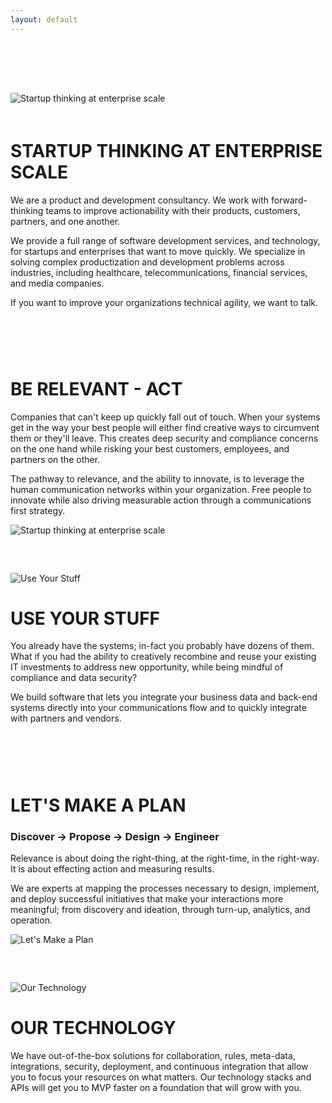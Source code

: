 ```yaml
---
layout: default
---
```


   <div class="container">
   <div class="row" style="padding-top: 60px;" ></div>
    <div class="row" >
        <div class="col-4" style="padding-top: 20px;">
        <img class="lazy" data-src="//wsrv.nl/?url={{ site.imageurl | absolute_url }}/assets/section1.jpg" alt="Startup thinking at enterprise scale" />
        </div>
        <div class="col-8" style="padding-top: 20px;">
            <h1 style="text-transform: uppercase;">Startup thinking at enterprise scale</h1>
            <p>We are a product and development consultancy. We work with forward-thinking teams to improve actionability with their products, customers, partners, and one another.</p>  
            <p>We provide a full range of software development services, and technology, for startups and enterprises that want to move quickly. We specialize in solving complex productization
                and development problems across industries, including healthcare, telecommunications, financial services, and media companies.</p>            
            <p>If you want to improve your organizations technical agility, we want to talk.</p>
       </div>
    </div>
<div class="row" style="padding-top: 60px;" ></div>
    <div class="row">
        <div class="col-8">
         <h1 style="text-transform: uppercase;">Be Relevant - Act</h1>
            <p>Companies that can't keep up quickly fall out of touch. When your systems get in the way your best people will either find creative ways to circumvent them or they'll leave. This creates deep security and compliance concerns on the one hand while risking your best customers, employees, and partners on the other.</p>  
            <p>The pathway to relevance, and the ability to innovate, is to leverage the human communication networks within your organization. Free people to innovate while also driving measurable action through a communications first strategy.</p>            
        </div>
        <div class="col-4">
          <img class="lazy" data-src="//wsrv.nl/?url={{ site.imageurl | absolute_url }}/assets/sub-section-1.jpg" alt="Startup thinking at enterprise scale" />
        </div>
    </div>
<div class="row" style="padding-top: 60px;" ></div>
    <div class="row">
      <div class="col-4">
        <img class="lazy" data-src="//wsrv.nl/?url={{ site.imageurl | absolute_url }}/assets/sub-section-2.jpg" alt="Use Your Stuff" />
        </div>
        <div class="col-8">
            <h1 style="text-transform: uppercase;">Use Your Stuff</h1>
            <p>You already have the systems; in-fact you probably have dozens of them. What if you had the ability to creatively recombine and reuse your existing IT investments to address new opportunity, while being mindful of compliance and data security?</p>  
            <p>We build software that lets you integrate your business data and back-end systems directly into your communications flow and to quickly integrate with partners and vendors.</p>            
       </div>
    </div>
<div class="row" style="padding-top: 60px;" ></div>
    <div class="row">
        <div class="col-8">
         <h1 style="text-transform: uppercase;">Let's Make a plan</h1>
         <h3>Discover → Propose → Design → Engineer</h3>
            <p>Relevance is about doing the right-thing, at the right-time, in the right-way. It is about effecting action and measuring results.</p>  
            <p>We are experts at mapping the processes necessary to design, implement, and deploy successful initiatives that make your interactions more meaningful; from discovery and ideation, through turn-up, analytics, and operation.</p>          
        </div>
        <div class="col-4">
          <img class="lazy" data-src="//wsrv.nl/?url={{ site.imageurl | absolute_url }}/assets/sub-section-3.jpg" alt="Let's Make a Plan" />
       </div>
    </div>
<div class="row" style="padding-top: 60px;" ></div>
     <div class="row">
      <div class="col-4">
        <img class="lazy" data-src="//wsrv.nl/?url={{ site.imageurl | absolute_url }}/assets/sub-section-4.jpg" alt="Our Technology" />
        </div>
        <div class="col-8">
            <h1 style="text-transform: uppercase;">Our Technology</h1>
            <p>We have out-of-the-box solutions for collaboration, rules, meta-data, integrations, security, deployment, and continuous integration that allow you to focus your resources on what matters. Our technology stacks and APIs will get you to MVP faster on a foundation that will grow with you.</p>  
       </div>
    </div>
</div>
